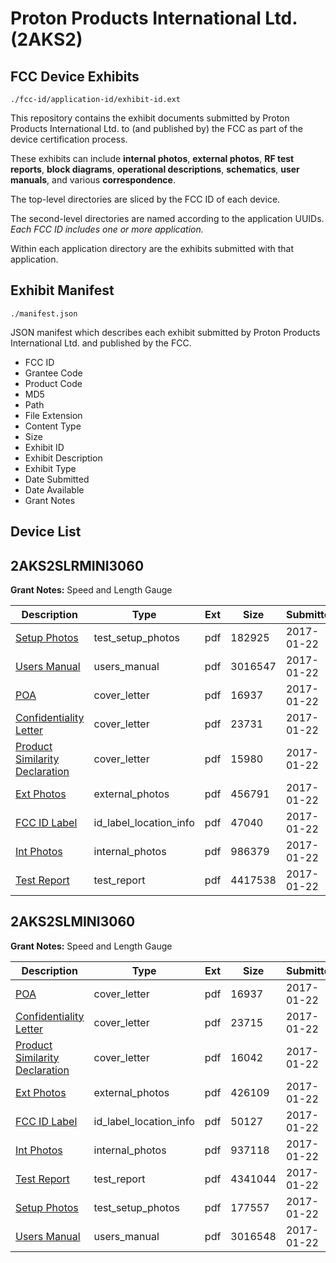 # Proton Products International Ltd. (2AKS2)
## FCC Device Exhibits

```
./fcc-id/application-id/exhibit-id.ext
```

This repository contains the exhibit documents submitted by Proton Products International Ltd. to (and published by) the FCC as part of the device certification process.

These exhibits can include **internal photos**, **external photos**, **RF test reports**, **block diagrams**, **operational descriptions**, **schematics**, **user manuals**, and various **correspondence**.

The top-level directories are sliced by the FCC ID of each device.

The second-level directories are named according to the application UUIDs. *Each FCC ID includes one or more application.*

Within each application directory are the exhibits submitted with that application. 

## Exhibit Manifest

```
./manifest.json
```

JSON manifest which describes each exhibit submitted by Proton Products International Ltd. and published by the FCC.

- FCC ID
- Grantee Code
- Product Code
- MD5
- Path
- File Extension
- Content Type
- Size
- Exhibit ID
- Exhibit Description
- Exhibit Type
- Date Submitted
- Date Available
- Grant Notes

## Device List
## 2AKS2SLRMINI3060
**Grant Notes:** Speed and Length Gauge

| Description | Type | Ext | Size | Submitted | Available |
| ----------- | ---- | --- | ---- | --------- | --------- |
| [Setup Photos](2AKS2SLRMINI3060/155097a3cec11f7550034a52805fd622/3266698.pdf) | test_setup_photos | pdf | 182925 | 2017-01-22 | 2017-01-22 |
| [Users Manual](2AKS2SLRMINI3060/155097a3cec11f7550034a52805fd622/3266699.pdf) | users_manual | pdf | 3016547 | 2017-01-22 | 2017-01-22 |
| [POA](2AKS2SLRMINI3060/155097a3cec11f7550034a52805fd622/3266688.pdf) | cover_letter | pdf | 16937 | 2017-01-22 | 2017-01-22 |
| [Confidentiality Letter](2AKS2SLRMINI3060/155097a3cec11f7550034a52805fd622/3266689.pdf) | cover_letter | pdf | 23731 | 2017-01-22 | 2017-01-22 |
| [Product Similarity Declaration](2AKS2SLRMINI3060/155097a3cec11f7550034a52805fd622/3266690.pdf) | cover_letter | pdf | 15980 | 2017-01-22 | 2017-01-22 |
| [Ext Photos](2AKS2SLRMINI3060/155097a3cec11f7550034a52805fd622/3266692.pdf) | external_photos | pdf | 456791 | 2017-01-22 | 2017-01-22 |
| [FCC ID Label](2AKS2SLRMINI3060/155097a3cec11f7550034a52805fd622/3266693.pdf) | id_label_location_info | pdf | 47040 | 2017-01-22 | 2017-01-22 |
| [Int Photos](2AKS2SLRMINI3060/155097a3cec11f7550034a52805fd622/3266694.pdf) | internal_photos | pdf | 986379 | 2017-01-22 | 2017-01-22 |
| [Test Report](2AKS2SLRMINI3060/155097a3cec11f7550034a52805fd622/3266697.pdf) | test_report | pdf | 4417538 | 2017-01-22 | 2017-01-22 |
## 2AKS2SLMINI3060
**Grant Notes:** Speed and Length Gauge

| Description | Type | Ext | Size | Submitted | Available |
| ----------- | ---- | --- | ---- | --------- | --------- |
| [POA](2AKS2SLMINI3060/adeac01249fccb4dbc3a3dfb26442747/3266700.pdf) | cover_letter | pdf | 16937 | 2017-01-22 | 2017-01-22 |
| [Confidentiality Letter](2AKS2SLMINI3060/adeac01249fccb4dbc3a3dfb26442747/3266701.pdf) | cover_letter | pdf | 23715 | 2017-01-22 | 2017-01-22 |
| [Product Similarity Declaration](2AKS2SLMINI3060/adeac01249fccb4dbc3a3dfb26442747/3266702.pdf) | cover_letter | pdf | 16042 | 2017-01-22 | 2017-01-22 |
| [Ext Photos](2AKS2SLMINI3060/adeac01249fccb4dbc3a3dfb26442747/3266704.pdf) | external_photos | pdf | 426109 | 2017-01-22 | 2017-01-22 |
| [FCC ID Label](2AKS2SLMINI3060/adeac01249fccb4dbc3a3dfb26442747/3266705.pdf) | id_label_location_info | pdf | 50127 | 2017-01-22 | 2017-01-22 |
| [Int Photos](2AKS2SLMINI3060/adeac01249fccb4dbc3a3dfb26442747/3266706.pdf) | internal_photos | pdf | 937118 | 2017-01-22 | 2017-01-22 |
| [Test Report](2AKS2SLMINI3060/adeac01249fccb4dbc3a3dfb26442747/3266709.pdf) | test_report | pdf | 4341044 | 2017-01-22 | 2017-01-22 |
| [Setup Photos](2AKS2SLMINI3060/adeac01249fccb4dbc3a3dfb26442747/3266710.pdf) | test_setup_photos | pdf | 177557 | 2017-01-22 | 2017-01-22 |
| [Users Manual](2AKS2SLMINI3060/adeac01249fccb4dbc3a3dfb26442747/3266711.pdf) | users_manual | pdf | 3016548 | 2017-01-22 | 2017-01-22 |
